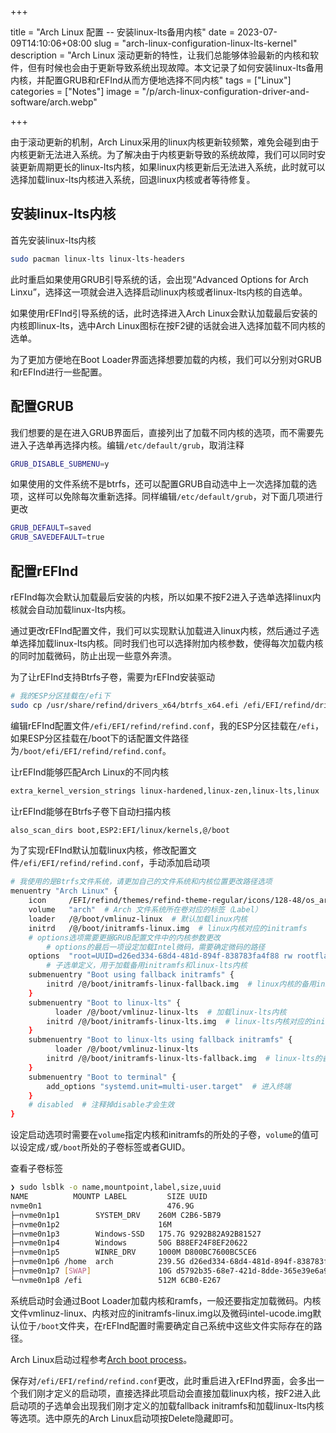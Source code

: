 +++

title = "Arch Linux 配置 -- 安装linux-lts备用内核"
date = 2023-07-09T14:10:06+08:00
slug = "arch-linux-configuration-linux-lts-kernel"
description = "Arch Linux 滚动更新的特性，让我们总能够体验最新的内核和软件，但有时候也会由于更新导致系统出现故障。本文记录了如何安装linux-lts备用内核，并配置GRUB和rEFInd从而方便地选择不同内核"
tags = ["Linux"]
categories = ["Notes"]
image = "/p/arch-linux-configuration-driver-and-software/arch.webp"

+++

由于滚动更新的机制，Arch Linux采用的linux内核更新较频繁，难免会碰到由于内核更新无法进入系统。为了解决由于内核更新导致的系统故障，我们可以同时安装更新周期更长的linux-lts内核，如果linux内核更新后无法进入系统，此时就可以选择加载linux-lts内核进入系统，回退linux内核或者等待修复。

## 安装linux-lts内核

首先安装linux-lts内核

```bash
sudo pacman linux-lts linux-lts-headers
```

此时重启如果使用GRUB引导系统的话，会出现“Advanced Options for Arch Linxu”，选择这一项就会进入选择启动linux内核或者linux-lts内核的自选单。

如果使用rEFInd引导系统的话，此时选择进入Arch Linux会默认加载最后安装的内核即linux-lts，选中Arch Linux图标在按F2键的话就会进入选择加载不同内核的选单。

为了更加方便地在Boot Loader界面选择想要加载的内核，我们可以分别对GRUB和rEFInd进行一些配置。

## 配置GRUB

我们想要的是在进入GRUB界面后，直接列出了加载不同内核的选项，而不需要先进入子选单再选择内核。编辑`/etc/default/grub`，取消注释

```bash
GRUB_DISABLE_SUBMENU=y
```

如果使用的文件系统不是btrfs，还可以配置GRUB自动选中上一次选择加载的选项，这样可以免除每次重新选择。同样编辑`/etc/default/grub`，对下面几项进行更改

```bash
GRUB_DEFAULT=saved
GRUB_SAVEDEFAULT=true
```

## 配置rEFInd

rEFInd每次会默认加载最后安装的内核，所以如果不按F2进入子选单选择linux内核就会自动加载linux-lts内核。

通过更改rEFInd配置文件，我们可以实现默认加载进入linux内核，然后通过子选单选择加载linux-lts内核。同时我们也可以选择附加内核参数，使得每次加载内核的同时加载微码，防止出现一些意外奔溃。

为了让rEFInd支持Btrfs子卷，需要为rEFInd安装驱动

```bash
# 我的ESP分区挂载在/efi下
sudo cp /usr/share/refind/drivers_x64/btrfs_x64.efi /efi/EFI/refind/drivers_x64/btrfs_x64.efi
```

编辑rEFInd配置文件`/efi/EFI/refind/refind.conf`，我的ESP分区挂载在`/efi`，如果ESP分区挂载在/boot下的话配置文件路径为`/boot/efi/EFI/refind/refind.conf`。

让rEFInd能够匹配Arch Linux的不同内核

```bash
extra_kernel_version_strings linux-hardened,linux-zen,linux-lts,linux
```

让rEFInd能够在Btrfs子卷下自动扫描内核

```bash
also_scan_dirs boot,ESP2:EFI/linux/kernels,@/boot
```

为了实现rEFInd默认加载linux内核，修改配置文件`/efi/EFI/refind/refind.conf`，手动添加启动项

```bash
# 我使用的是Btrfs文件系统，请更加自己的文件系统和内核位置更改路径选项
menuentry "Arch Linux" {
    icon     /EFI/refind/themes/refind-theme-regular/icons/128-48/os_arch.png
    volume   "arch"  # Arch 文件系统所在卷对应的标签（Label）
    loader   /@/boot/vmlinuz-linux  # 默认加载linux内核
    initrd   /@/boot/initramfs-linux.img  # linux内核对应的initramfs
    # options选项需要更据GRUB配置文件中的内核参数更改
		# options的最后一项设定加载Intel微码，需要确定微码的路径
    options  "root=UUID=d26ed334-68d4-481d-894f-838783fa4f88 rw rootflags=subvol=@ loglevel=5 nowatchdog initrd=@\boot\intel-ucode.img"
		# 子选单定义，用于加载备用initramfs和linux-lts内核
    submenuentry "Boot using fallback initramfs" {
        initrd /@/boot/initramfs-linux-fallback.img  # linux内核的备用initramfs
    }
    submenuentry "Boot to linux-lts" {
    	  loader /@/boot/vmlinuz-linux-lts  # 加载linux-lts内核
        initrd /@/boot/initramfs-linux-lts.img  # linux-lts内核对应的initramfs
    }
    submenuentry "Boot to linux-lts using fallback initramfs" {
    	  loader /@/boot/vmlinuz-linux-lts
        initrd /@/boot/initramfs-linux-lts-fallback.img  # linux-lts的备用initramfs
    }
    submenuentry "Boot to terminal" {
        add_options "systemd.unit=multi-user.target"  # 进入终端
    }
    # disabled  # 注释掉disable才会生效
}
```

设定启动选项时需要在`volume`指定内核和initramfs的所处的子卷，`volume`的值可以设定成`/`或`/boot`所处的子卷标签或者GUID。

查看子卷标签

```bash
❯ sudo lsblk -o name,mountpoint,label,size,uuid
NAME          MOUNTP LABEL         SIZE UUID
nvme0n1                            476.9G 
├─nvme0n1p1        SYSTEM_DRV    260M C2B6-5B79
├─nvme0n1p2                      16M 
├─nvme0n1p3        Windows-SSD   175.7G 9292B82A92B81527
├─nvme0n1p4        Windows       50G B88EF24F8EF20622
├─nvme0n1p5        WINRE_DRV     1000M D800BC7600BC5CE6
├─nvme0n1p6 /home  arch          239.5G d26ed334-68d4-481d-894f-838783fa4f88
├─nvme0n1p7 [SWAP]               10G d5792b35-68e7-421d-8dde-365e39e6a92b
└─nvme0n1p8 /efi                 512M 6CB0-E267
```

系统启动时会通过Boot Loader加载内核和ramfs，一般还要指定加载微码。内核文件vmlinuz-linux、内核对应的initramfs-linux.img以及微码intel-ucode.img默认位于`/boot`文件夹，在rEFInd配置时需要确定自己系统中这些文件实际存在的路径。

Arch Linux启动过程参考[Arch boot process](https://wiki.archlinux.org/title/Arch_boot_process)。

保存对`/efi/EFI/refind/refind.conf`更改，此时重启进入rEFInd界面，会多出一个我们刚才定义的启动项，直接选择此项启动会直接加载linux内核，按F2进入此启动项的子选单会出现我们刚才定义的加载fallback initramfs和加载linux-lts内核等选项。选中原先的Arch Linux启动项按Delete隐藏即可。
